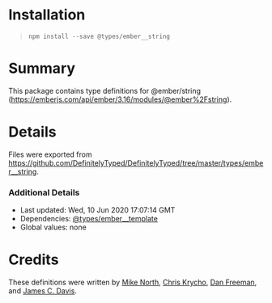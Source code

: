 # Installation
> `npm install --save @types/ember__string`

# Summary
This package contains type definitions for @ember/string (https://emberjs.com/api/ember/3.16/modules/@ember%2Fstring).

# Details
Files were exported from https://github.com/DefinitelyTyped/DefinitelyTyped/tree/master/types/ember__string.

### Additional Details
 * Last updated: Wed, 10 Jun 2020 17:07:14 GMT
 * Dependencies: [@types/ember__template](https://npmjs.com/package/@types/ember__template)
 * Global values: none

# Credits
These definitions were written by [Mike North](https://github.com/mike-north), [Chris Krycho](https://github.com/chriskrycho), [Dan Freeman](https://github.com/dfreeman), and [James C. Davis](https://github.com/jamescdavis).
